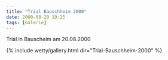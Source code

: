 ```yaml
---
title: "Trial Bauschheim 2000"
date: 2000-08-20 19:25
tags: [Galerie]
---
```

Trial in Bauscheim am 20.08.2000

<!--more-->

{% include wetty/gallery.html dir="Trial-Bauschheim-2000" %}